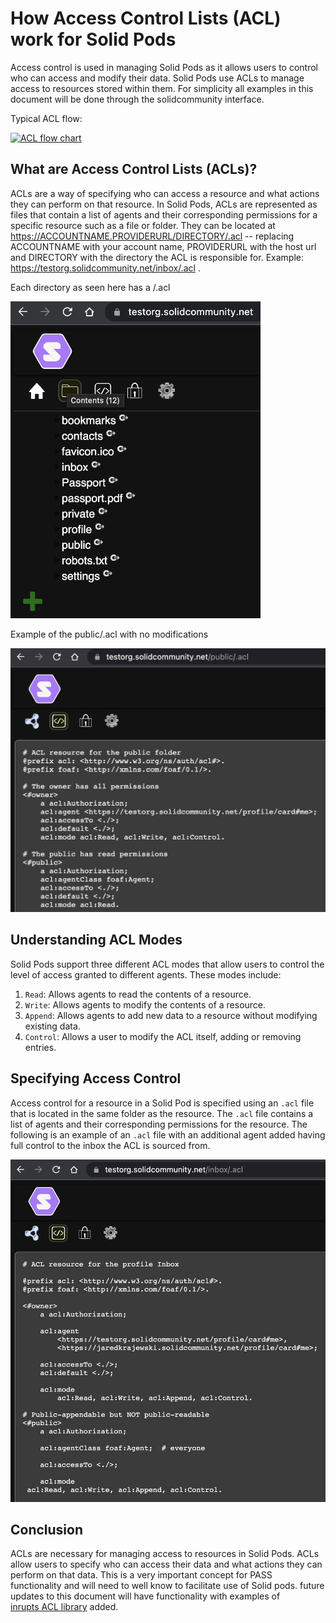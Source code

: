 # How Access Control Lists (ACL) work for Solid Pods

Access control is used in managing Solid Pods as it allows users to control who can access and modify their data. Solid Pods use ACLs to manage access to resources stored within them. For simplicity all examples in this document will be done through the solidcommunity interface.

Typical ACL flow:

[![ACL flow chart](https://mermaid.ink/img/pako:eNqVk01vwjAMhv-KlcuYBH-gh0l8w7RJSGy3XrzEhYg2QUmqaQL--5yU8rVx4Ga59vu8dp2dkFaRyERR2m-5RhfgY5QbgEHn05MDDIGqbfAQLKCU5D0gOPK2dpLAGghrgqUttYKFVc-5GUCv9wLDzikHck1y41Nhf_gWhRQFcpU2BLpI-Tqi1uhhG_Pe6yh8AsaKFsmEYSLskz1jQzTBunsYdfpNvfZMMJoUoFFnfU5zuS74w41KqzDe_es6dj9devNQWHdl65Cb8VnwphhL3u1xmD1MLmyuHJpw61OiuTP5fYSyaRXXpOlDCzmKzxeASrnYFmfUFfW-0HMrp4LTMiTeX9jsIdgkweYXV1LaVTNve2XN4Z1EGF-XgVunTWtuZm0wT8FrZ2yitOiKijeDWvFV7-Ip54IFKspFxqFCt8lFbg5ch3Wwyx8jRRZcTV1RbxUGGmnk_1KJrMDSc5aUDta9N88kvZbDL7KWGkE?type=png)](https://mermaid.live/edit#pako:eNqVk01vwjAMhv-KlcuYBH-gh0l8w7RJSGy3XrzEhYg2QUmqaQL--5yU8rVx4Ga59vu8dp2dkFaRyERR2m-5RhfgY5QbgEHn05MDDIGqbfAQLKCU5D0gOPK2dpLAGghrgqUttYKFVc-5GUCv9wLDzikHck1y41Nhf_gWhRQFcpU2BLpI-Tqi1uhhG_Pe6yh8AsaKFsmEYSLskz1jQzTBunsYdfpNvfZMMJoUoFFnfU5zuS74w41KqzDe_es6dj9devNQWHdl65Cb8VnwphhL3u1xmD1MLmyuHJpw61OiuTP5fYSyaRXXpOlDCzmKzxeASrnYFmfUFfW-0HMrp4LTMiTeX9jsIdgkweYXV1LaVTNve2XN4Z1EGF-XgVunTWtuZm0wT8FrZ2yitOiKijeDWvFV7-Ip54IFKspFxqFCt8lFbg5ch3Wwyx8jRRZcTV1RbxUGGmnk_1KJrMDSc5aUDta9N88kvZbDL7KWGkE)

## What are Access Control Lists (ACLs)?

ACLs are a way of specifying who can access a resource and what actions they can perform on that resource. In Solid Pods, ACLs are represented as files that contain a list of agents and their corresponding permissions for a specific resource such as a file or folder. They can be located at https://ACCOUNTNAME.PROVIDERURL/DIRECTORY/.acl -- replacing ACCOUNTNAME with your account name, PROVIDERURL with the host url and DIRECTORY with the directory the ACL is responsible for.
Example: https://testorg.solidcommunity.net/inbox/.acl .

Each directory as seen here has a /.acl

<img src="./podDirs.jpg" width="400" />

Example of the public/.acl with no modifications

<img src="./aclExamplePublic.jpg" width="600" />

## Understanding ACL Modes

Solid Pods support three different ACL modes that allow users to control the level of access granted to different agents. These modes include:

1.  `Read`: Allows agents to read the contents of a resource.
2.  `Write`: Allows agents to modify the contents of a resource.
3.  `Append`: Allows agents to add new data to a resource without modifying existing data.
4.  `Control`: Allows a user to modify the ACL itself, adding or removing entries.

## Specifying Access Control

Access control for a resource in a Solid Pod is specified using an `.acl` file that is located in the same folder as the resource. The `.acl` file contains a list of agents and their corresponding permissions for the resource. The following is an example of an `.acl` file with an additional agent added having full control to the inbox the ACL is sourced from.

<!-- ![Inbox ACL example](aclExample.jpg) -->

<img src="./aclExampleInbox.jpg" width="600" />

## Conclusion

ACLs are necessary for managing access to resources in Solid Pods. ACLs allow users to specify who can access their data and what actions they can perform on that data. This is a very important concept for PASS functionality and will need to well know to facilitate use of Solid pods. future updates to this document will have functionality with examples of  
[inrupts ACL library](https://docs.inrupt.com/developer-tools/api/javascript/solid-client/modules/acl_acl.html) added.
